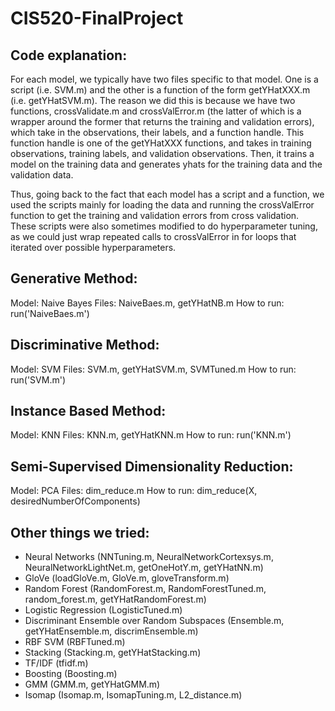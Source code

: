 # CIS520-FinalProject

## Code explanation: 
For each model, we typically have two files specific to that
model. One is a script (i.e. SVM.m) and the other is a function of the form
getYHatXXX.m (i.e. getYHatSVM.m). The reason we did this is because we have two
functions, crossValidate.m and crossValError.m (the latter of which is a wrapper
around the former that returns the training and validation errors), 
which take in the observations, their labels, and a function
handle. This function handle is one of the getYHatXXX functions, and takes in
training observations, training labels, and validation observations. Then, it
trains a model on the training data and generates yhats for the training data
and the validation data. 

Thus, going back to the fact that each model has a script and a function, we
used the scripts mainly for loading the data and running the crossValError 
function to get the training and validation errors from cross validation. These
scripts were also sometimes modified to do hyperparameter tuning, as we could
just wrap repeated calls to crossValError in for loops that iterated over
possible hyperparameters.

## Generative Method: 
Model: Naive Bayes
Files: NaiveBaes.m, getYHatNB.m
How to run: run('NaiveBaes.m')

## Discriminative Method: 
Model: SVM
Files: SVM.m, getYHatSVM.m, SVMTuned.m
How to run: run('SVM.m')

## Instance Based Method: 
Model: KNN
Files: KNN.m, getYHatKNN.m
How to run: run('KNN.m')

## Semi-Supervised Dimensionality Reduction: 
Model: PCA
Files: dim_reduce.m
How to run: dim_reduce(X, desiredNumberOfComponents)


## Other things we tried:
- Neural Networks (NNTuning.m, NeuralNetworkCortexsys.m, 
NeuralNetworkLightNet.m, getOneHotY.m, getYHatNN.m)
- GloVe (loadGloVe.m, GloVe.m, gloveTransform.m)
- Random Forest (RandomForest.m, RandomForestTuned.m, random_forest.m,
getYHatRandomForest.m)
- Logistic Regression (LogisticTuned.m)
- Discriminant Ensemble over Random Subspaces (Ensemble.m, getYHatEnsemble.m,
discrimEnsemble.m)
- RBF SVM (RBFTuned.m)
- Stacking (Stacking.m, getYHatStacking.m)
- TF/IDF (tfidf.m)
- Boosting (Boosting.m)
- GMM (GMM.m, getYHatGMM.m)
- Isomap (Isomap.m, IsomapTuning.m, L2_distance.m)
